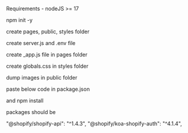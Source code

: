 Requirements -  nodeJS >= 17

npm init -y

create pages, public, styles folder

create server.js and .env file

create _app.js file in pages folder

create globals.css in styles folder

dump images in public folder

paste below code in package.json

and npm install

packages should be

"@shopify/shopify-api": "^1.4.3",
"@shopify/koa-shopify-auth": "^4.1.4",